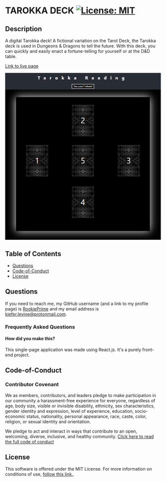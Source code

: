 # TAROKKA DECK [![License: MIT](https://img.shields.io/badge/License-MIT-yellow.svg)](https://opensource.org/licenses/MIT)
## Description
A digital Tarokka deck! A fictional variation on the Tarot Deck, the Tarokka deck is used in Dungeons & Dragons to tell the future. With this deck, you can quickly and easily enact a fortune-telling for yourself or at the D&D table.

[Link to live page](https://rookieprime.github.io/tarokka-deck/)

![Preview image of the application](./preview.png)

## Table of Contents

- [Questions](#Questions)
- [Code-of-Conduct](#Code-of-Conduct)
- [License](#License)

## Questions
If you need to reach me, my GitHub username (and a link to my profile page) is [RookiePrime](https://github.com/RookiePrime) and my email address is [kiefer.levine@protonmail.com](mailto:kiefer.levine@protonmail.com).

### Frequently Asked Questions
#### How did you make this?
This single-page application was made using React.js. It's a purely front-end project.

## Code-of-Conduct
### Contributor Covenant
We as members, contributors, and leaders pledge to make participation in our
community a harassment-free experience for everyone, regardless of age, body
size, visible or invisible disability, ethnicity, sex characteristics, gender
identity and expression, level of experience, education, socio-economic status,
nationality, personal appearance, race, caste, color, religion, or sexual identity
and orientation.

We pledge to act and interact in ways that contribute to an open, welcoming,
diverse, inclusive, and healthy community.
[Click here to read the full code of conduct](https://www.contributor-covenant.org/version/2/0/code_of_conduct/)

## License
This software is offered under the MIT License. For more information on conditions of use, [follow this link.](https://opensource.org/licenses/MIT).
